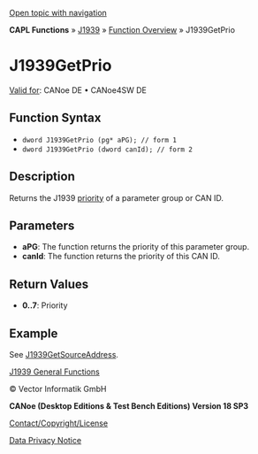 [Open topic with navigation](../../../../../CANoeDEFamily.htm#Topics/CAPLFunctions/J1939/Functions/CAPLfunctionJ1939GetPrio.md)

**CAPL Functions** » [J1939](../CAPLfunctionsJ1939StartPage.md) » [Function Overview](../CAPLfunctionsJ1939Overview.md) » J1939GetPrio

# J1939GetPrio

[Valid for](../../../Shared/FeatureAvailability.md): CANoe DE • CANoe4SW DE

## Function Syntax

- `dword J1939GetPrio (pg* aPG); // form 1`
- `dword J1939GetPrio (dword canId); // form 2`

## Description

Returns the J1939 [priority](../../../CANoeCANalyzer/J1939/j1939basics/j1939PGandPGN.md) of a parameter group or CAN ID.

## Parameters

- **aPG**: The function returns the priority of this parameter group.
- **canId**: The function returns the priority of this CAN ID.

## Return Values

- **0..7**: Priority

## Example

See [J1939GetSourceAddress](CAPLfunctionJ1939GetSourceAddress.md).

[J1939 General Functions](../CAPLfunctionsJ1939Overview.md#General)

© Vector Informatik GmbH

**CANoe (Desktop Editions & Test Bench Editions) Version 18 SP3**

[Contact/Copyright/License](../../../Shared/ContactCopyrightLicense.md)

[Data Privacy Notice](https://www.vector.com/int/en/company/get-info/privacy-policy/)